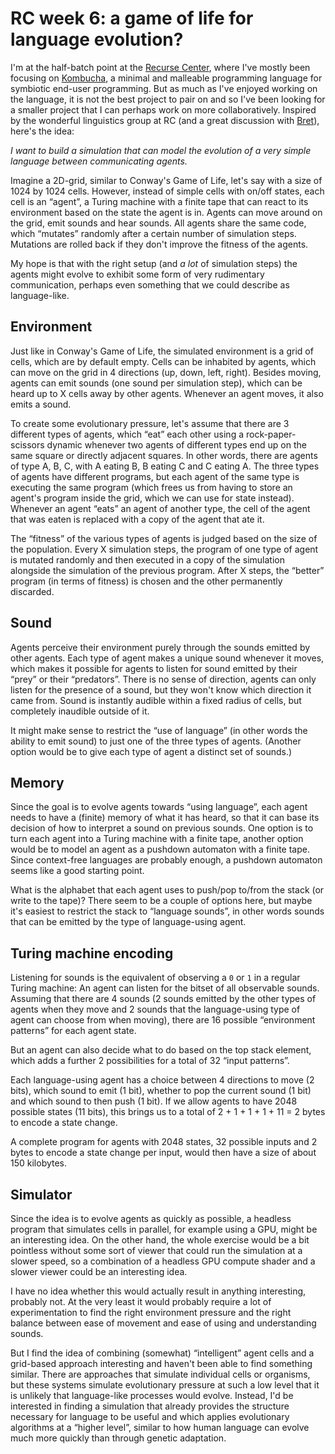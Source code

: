 # RC week 6: a game of life for language evolution?

I'm at the half-batch point at the [Recurse Center](https://www.recurse.com/), where I've mostly been focusing on [Kombucha](https://github.com/fkettelhoit/kombucha), a minimal and malleable programming language for symbiotic end-user programming. But as much as I've enjoyed working on the language, it is not the best project to pair on and so I've been looking for a smaller project that I can perhaps work on more collaboratively. Inspired by the wonderful linguistics group at RC (and a great discussion with [Bret](https://brethudson.com/)), here's the idea:

_I want to build a simulation that can model the evolution of a very simple language between communicating agents._

Imagine a 2D-grid, similar to Conway's Game of Life, let's say with a size of 1024 by 1024 cells. However, instead of simple cells with on/off states, each cell is an “agent”, a Turing machine with a finite tape that can react to its environment based on the state the agent is in. Agents can move around on the grid, emit sounds and hear sounds. All agents share the same code, which “mutates” randomly after a certain number of simulation steps. Mutations are rolled back if they don't improve the fitness of the agents.

My hope is that with the right setup (and _a lot_ of simulation steps) the agents might evolve to exhibit some form of very rudimentary communication, perhaps even something that we could describe as language-like.

## Environment

Just like in Conway's Game of Life, the simulated environment is a grid of cells, which are by default empty. Cells can be inhabited by agents, which can move on the grid in 4 directions (up, down, left, right). Besides moving, agents can emit sounds (one sound per simulation step), which can be heard up to X cells away by other agents. Whenever an agent moves, it also emits a sound.

To create some evolutionary pressure, let's assume that there are 3 different types of agents, which “eat” each other using a rock-paper-scissors dynamic whenever two agents of different types end up on the same square or directly adjacent squares. In other words, there are agents of type A, B, C, with A eating B, B eating C and C eating A. The three types of agents have different programs, but each agent of the same type is executing the same program (which frees us from having to store an agent's program inside the grid, which we can use for state instead). Whenever an agent “eats” an agent of another type, the cell of the agent that was eaten is replaced with a copy of the agent that ate it.

The “fitness” of the various types of agents is judged based on the size of the population. Every X simulation steps, the program of one type of agent is mutated randomly and then executed in a copy of the simulation alongside the simulation of the previous program. After X steps, the “better” program (in terms of fitness) is chosen and the other permanently discarded.

## Sound

Agents perceive their environment purely through the sounds emitted by other agents. Each type of agent makes a unique sound whenever it moves, which makes it possible for agents to listen for sound emitted by their “prey” or their “predators”. There is no sense of direction, agents can only listen for the presence of a sound, but they won't know which direction it came from. Sound is instantly audible within a fixed radius of cells, but completely inaudible outside of it.

It might make sense to restrict the “use of language” (in other words the ability to emit sound) to just one of the three types of agents. (Another option would be to give each type of agent a distinct set of sounds.)

## Memory

Since the goal is to evolve agents towards “using language”, each agent needs to have a (finite) memory of what it has heard, so that it can base its decision of how to interpret a sound on previous sounds. One option is to turn each agent into a Turing machine with a finite tape, another option would be to model an agent as a pushdown automaton with a finite tape. Since context-free languages are probably enough, a pushdown automaton seems like a good starting point.

What is the alphabet that each agent uses to push/pop to/from the stack (or write to the tape)? There seem to be a couple of options here, but maybe it's easiest to restrict the stack to “language sounds”, in other words sounds that can be emitted by the type of language-using agent.

## Turing machine encoding

Listening for sounds is the equivalent of observing a `0` or `1` in a regular Turing machine: An agent can listen for the bitset of all observable sounds. Assuming that there are 4 sounds (2 sounds emitted by the other types of agents when they move and 2 sounds that the language-using type of agent can choose from when moving), there are 16 possible “environment patterns” for each agent state.

But an agent can also decide what to do based on the top stack element, which adds a further 2 possibilities for a total of 32 “input patterns”.

Each language-using agent has a choice between 4 directions to move (2 bits), which sound to emit (1 bit), whether to pop the current sound (1 bit) and which sound to then push (1 bit). If we allow agents to have 2048 possible states (11 bits), this brings us to a total of 2 + 1 + 1 + 1 + 11 = 2 bytes to encode a state change.

A complete program for agents with 2048 states, 32 possible inputs and 2 bytes to encode a state change per input, would then have a size of about 150 kilobytes.

## Simulator

Since the idea is to evolve agents as quickly as possible, a headless program that simulates cells in parallel, for example using a GPU, might be an interesting idea. On the other hand, the whole exercise would be a bit pointless without some sort of viewer that could run the simulation at a slower speed, so a combination of a headless GPU compute shader and a slower viewer could be an interesting idea.

I have no idea whether this would actually result in anything interesting, probably not. At the very least it would probably require a lot of experimentation to find the right environment pressure and the right balance between ease of movement and ease of using and understanding sounds.

But I find the idea of combining (somewhat) “intelligent” agent cells and a grid-based approach interesting and haven't been able to find something similar. There are approaches that simulate individual cells or organisms, but these systems simulate evolutionary pressure at such a low level that it is unlikely that language-like processes would evolve. Instead, I'd be interested in finding a simulation that already provides the structure necessary for language to be useful and which applies evolutionary algorithms at a “higher level”, similar to how human language can evolve much more quickly than through genetic adaptation.
